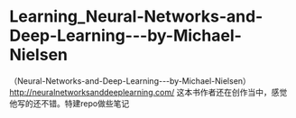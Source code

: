 Learning_Neural-Networks-and-Deep-Learning---by-Michael-Nielsen
===============================================================

（Neural-Networks-and-Deep-Learning---by-Michael-Nielsen） http://neuralnetworksanddeeplearning.com/ 这本书作者还在创作当中，感觉他写的还不错。特建repo做些笔记

